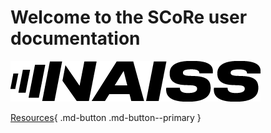 # Welcome to the SCoRe user documentation

![The NAISS logo](logo/naiss_logo_inverted.png)

[Resources](resources.md){ .md-button .md-button--primary }
